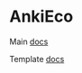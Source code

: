 # AnkiEco

Main [docs](https://anki.ikkz.fun)

Template [docs](https://anki.ikkz.fun/templates/classic/)
